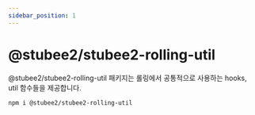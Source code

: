 ```yaml
---
sidebar_position: 1
---
```


# @stubee2/stubee2-rolling-util

@stubee2/stubee2-rolling-util 패키지는 롤링에서 공통적으로 사용하는 hooks, util 함수들을 제공합니다.

```bash
npm i @stubee2/stubee2-rolling-util
```
